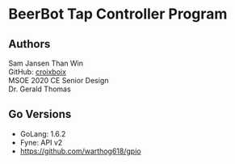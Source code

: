 # BeerBot Tap Controller Program

## Authors

Sam Jansen
Than Win  
GitHub: [croixboix](https://github.com/croixboix)   
MSOE 2020 CE Senior Design   
Dr. Gerald Thomas

## Go Versions

* GoLang: 1.6.2
* Fyne: API v2
* https://github.com/warthog618/gpio

